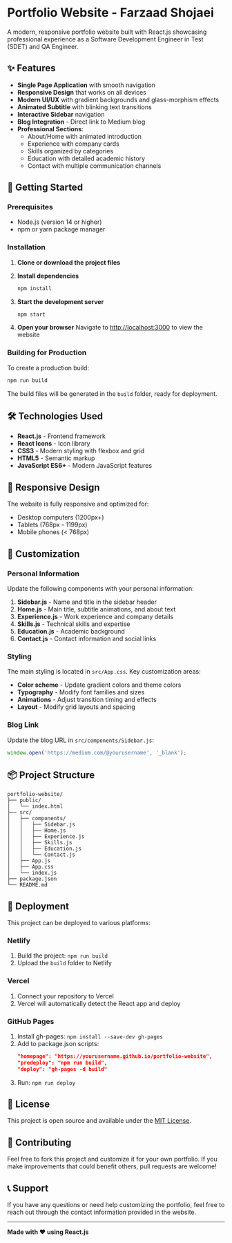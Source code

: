 # Portfolio Website - Farzaad Shojaei

A modern, responsive portfolio website built with React.js showcasing professional experience as a Software Development Engineer in Test (SDET) and QA Engineer.

## ✨ Features

- **Single Page Application** with smooth navigation
- **Responsive Design** that works on all devices
- **Modern UI/UX** with gradient backgrounds and glass-morphism effects
- **Animated Subtitle** with blinking text transitions
- **Interactive Sidebar** navigation
- **Blog Integration** - Direct link to Medium blog
- **Professional Sections**:
  - About/Home with animated introduction
  - Experience with company cards
  - Skills organized by categories
  - Education with detailed academic history
  - Contact with multiple communication channels

## 🚀 Getting Started

### Prerequisites

- Node.js (version 14 or higher)
- npm or yarn package manager

### Installation

1. **Clone or download the project files**

2. **Install dependencies**
   ```bash
   npm install
   ```

3. **Start the development server**
   ```bash
   npm start
   ```

4. **Open your browser**
   Navigate to [http://localhost:3000](http://localhost:3000) to view the website

### Building for Production

To create a production build:

```bash
npm run build
```

The build files will be generated in the `build` folder, ready for deployment.

## 🛠️ Technologies Used

- **React.js** - Frontend framework
- **React Icons** - Icon library
- **CSS3** - Modern styling with flexbox and grid
- **HTML5** - Semantic markup
- **JavaScript ES6+** - Modern JavaScript features

## 📱 Responsive Design

The website is fully responsive and optimized for:
- Desktop computers (1200px+)
- Tablets (768px - 1199px)
- Mobile phones (< 768px)

## 🎨 Customization

### Personal Information

Update the following components with your personal information:

1. **Sidebar.js** - Name and title in the sidebar header
2. **Home.js** - Main title, subtitle animations, and about text
3. **Experience.js** - Work experience and company details
4. **Skills.js** - Technical skills and expertise
5. **Education.js** - Academic background
6. **Contact.js** - Contact information and social links

### Styling

The main styling is located in `src/App.css`. Key customization areas:
- **Color scheme** - Update gradient colors and theme colors
- **Typography** - Modify font families and sizes
- **Animations** - Adjust transition timing and effects
- **Layout** - Modify grid layouts and spacing

### Blog Link

Update the blog URL in `src/components/Sidebar.js`:
```javascript
window.open('https://medium.com/@yourusername', '_blank');
```

## 📦 Project Structure

```
portfolio-website/
├── public/
│   └── index.html
├── src/
│   ├── components/
│   │   ├── Sidebar.js
│   │   ├── Home.js
│   │   ├── Experience.js
│   │   ├── Skills.js
│   │   ├── Education.js
│   │   └── Contact.js
│   ├── App.js
│   ├── App.css
│   └── index.js
├── package.json
└── README.md
```

## 🚀 Deployment

This project can be deployed to various platforms:

### Netlify
1. Build the project: `npm run build`
2. Upload the `build` folder to Netlify

### Vercel
1. Connect your repository to Vercel
2. Vercel will automatically detect the React app and deploy

### GitHub Pages
1. Install gh-pages: `npm install --save-dev gh-pages`
2. Add to package.json scripts:
   ```json
   "homepage": "https://yourusername.github.io/portfolio-website",
   "predeploy": "npm run build",
   "deploy": "gh-pages -d build"
   ```
3. Run: `npm run deploy`

## 📄 License

This project is open source and available under the [MIT License](LICENSE).

## 🤝 Contributing

Feel free to fork this project and customize it for your own portfolio. If you make improvements that could benefit others, pull requests are welcome!

## 📞 Support

If you have any questions or need help customizing the portfolio, feel free to reach out through the contact information provided in the website.

---

**Made with ❤️ using React.js** 